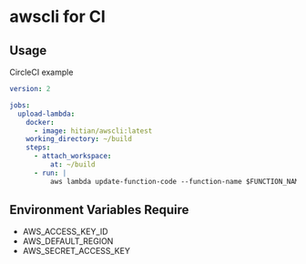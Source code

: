 # awscli for CI

## Usage

CircleCI example

```yaml
version: 2

jobs:
  upload-lambda:
    docker:
      - image: hitian/awscli:latest
    working_directory: ~/build
    steps:
      - attach_workspace:
          at: ~/build
      - run: |
          aws lambda update-function-code --function-name $FUNCTION_NAME --zip-file fileb://upload.zip

```

## Environment Variables Require

* AWS_ACCESS_KEY_ID
* AWS_DEFAULT_REGION
* AWS_SECRET_ACCESS_KEY